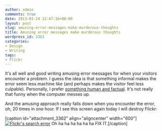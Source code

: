 ```yaml
---
author: admin
comments: true
date: 2013-03-24 12:47:16+00:00
layout: post
slug: amusing-error-messages-make-murderous-thoughts
title: Amusing error messages make murderous thoughts
wordpress_id: 3361
categories:
- Design
- Writing
tags:
- Flickr
---
```


It's all well and good writing amusing error messages for when your visitors encounter a problem. I guess the idea is that something informal makes the error seem less machine like (and perhaps makes the visitor feel less culpable). Personally, I prefer [something human and factual](http://leonpaternoster.com/evfrvbgjhcvwejcvwjcvgwjcv). It's not really that funny when the computer messes up.

And the amusing approach really falls down when you encounter the error, oh, 20 times in one hour. If I see this screen again today I will destroy Flickr:

[caption id="attachment_3362" align="aligncenter" width="600"][![Flickr's search error](http://leonpaternoster.com/wp-content/uploads/2013/03/flickr-error.png)](http://leonpaternoster.com/2013/03/amusing-error-messages-make-murderous-thoughts/flickr-error/) Oh ha ha ha ha ha ha FIX IT.[/caption]
